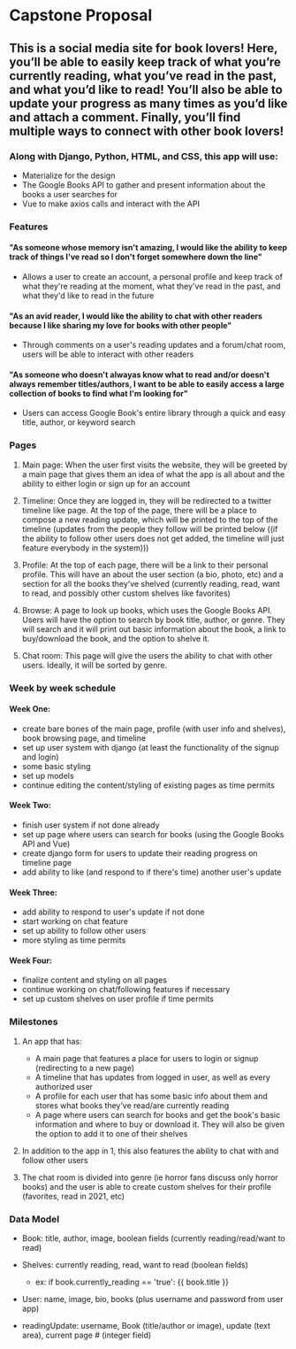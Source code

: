 # Capstone Proposal 

## This is a social media site for book lovers! Here, you’ll be able to easily keep track of what you’re currently reading, what you’ve read in the past, and what you’d like to read! You’ll also be able to update your progress as many times as you’d like and attach a comment. Finally, you’ll find multiple ways to connect with other book lovers! 


### Along with Django, Python, HTML, and CSS, this app will use:

- Materialize for the design
- The Google Books API to gather and present information about the books a user searches for 
- Vue to make axios calls and interact with the API



### Features


#### "As someone whose memory isn't amazing, I would like the ability to keep track of things I've read so I don't forget somewhere down the line"

- Allows a user to create an account, a personal profile and keep track of what they're reading at the moment, what they've read in the past, and what they'd like to read in the future

#### "As an avid reader, I would like the ability to chat with other readers because I like sharing my love for books with other people" 

- Through comments on a user's reading updates and a forum/chat room, users will be able to interact with other readers

#### "As someone who doesn't alwayas know what to read and/or doesn't always remember titles/authors, I want to be able to easily access a large collection of books to find what I'm looking for"

- Users can access Google Book's entire library through a quick and easy title, author, or keyword search



### Pages 

1. Main page: When the user first visits the website, they will be greeted by a main page that gives them an idea of what the app is all about and the ability to either login or sign up for an account

2. Timeline: Once they are logged in, they will be redirected to a twitter timeline like page. At the top of the page, there will be a place to compose a new reading update, which will be printed to the top of the timeline (updates from the people they follow will be printed below ((if the ability to follow other users does not get added, the timeline will just feature everybody in the system)))

3. Profile: At the top of each page, there will be a link to their personal profile. This will have an about the user section (a bio, photo, etc) and a section for all the books they’ve shelved (currently reading, read, want to read, and possibly other custom shelves like favorites) 

4. Browse: A page to look up books, which uses the Google Books API. Users will have the option to search by book title, author, or genre. They will search and it will print out basic information about the book, a link to buy/download the book, and the option to shelve it.

5. Chat room: This page will give the users the ability to chat with other users. Ideally, it will be sorted by genre. 



### Week by week schedule


#### Week One: 

- create bare bones of the main page, profile (with user info and shelves), book browsing page, and timeline
- set up user system with django (at least the functionality of the signup and login)
- some basic styling  
- set up models
- continue editing the content/styling of existing pages as time permits 

#### Week Two: 

- finish user system if not done already 
- set up page where users can search for books (using the Google Books API and Vue)  
- create django form for users to update their reading progress on timeline page
- add ability to like (and respond to if there's time) another user's update

#### Week Three: 

- add ability to respond to user's update if not done
- start working on chat feature 
- set up ability to follow other users
- more styling as time permits

#### Week Four: 
 
- finalize content and styling on all pages
- continue working on chat/following features if necessary 
- set up custom shelves on user profile if time permits



### Milestones

1. An app that has:

	- A main page that features a place for users to login or signup (redirecting to a new page)
	- A timeline that has updates from logged in user, as well as every authorized user
	- A profile for each user that has some basic info about them and stores what books they’ve read/are currently reading 
	- A page where users can search for books and get the book's basic information and where to buy or download it. They will also be given the option to add it to one of their shelves

2. In addition to the app in 1, this also features the ability to chat with and follow other users

3. The chat room is divided into genre (ie horror fans discuss only horror books) and the user is able to create custom shelves for their profile (favorites, read in 2021, etc)



### Data Model

- Book: title, author, image, boolean fields (currently reading/read/want to read)
- Shelves: currently reading, read, want to read (boolean fields)

    - ex: if book.currently_reading == 'true':
                {{ book.title }}

- User: name, image, bio, books (plus username and password from user app)
- readingUpdate: username, Book (title/author or image), update (text area), current page # (integer field)